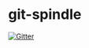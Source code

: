 # git-spindle

[![Gitter](https://badges.gitter.im/Join%20Chat.svg)](https://gitter.im/seveas/git-spindle?utm_source=badge&utm_medium=badge&utm_campaign=pr-badge&utm_content=badge)
